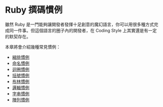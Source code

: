 # Ruby 撰碼慣例

雖然 Ruby 是一門能夠讓開發者發揮十足創意的魔幻語言，你可以用很多種方式完成同一件事。但這個語言的圈子內的開發者，在 Coding Style 上其實還是有一定的默契存在。

本章將會介紹幾種常見慣例：

* [縮排慣例](indent.md)
* [命名慣例](naming.md)
* [迴圈慣例](loop.md)
* [括號慣例](bracket.md)
* [布林慣例](boolean.md)
* [邏輯慣例](logic.md)
* [字串慣例](string.md)
* [陣列慣例](array.md)